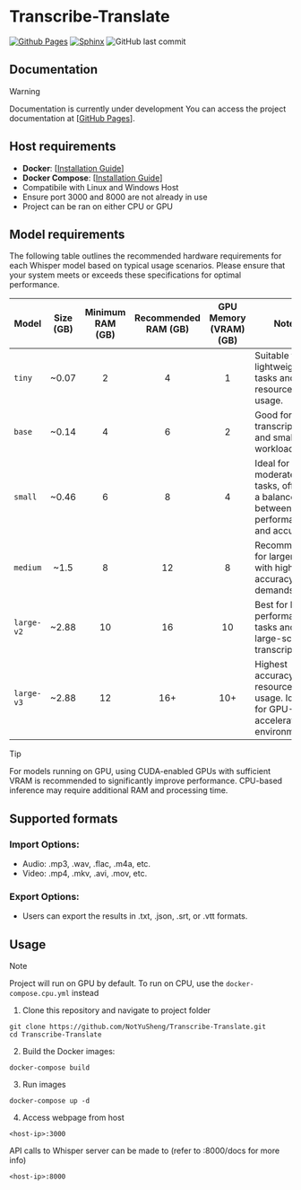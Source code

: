 # Transcribe-Translate

[![Github Pages](https://img.shields.io/badge/github%20pages-121013?style=for-the-badge&logo=github&logoColor=white)](https://notyusheng.github.io/Transcribe-Translate/)
[![Sphinx](https://img.shields.io/badge/Sphinx-000?logo=sphinx&logoColor=fff)](https://notyusheng.github.io/Transcribe-Translate/index.html)
![GitHub last commit](https://img.shields.io/github/last-commit/NotYuSheng/Transcribe-Translate?color=red)

## Documentation
> [!WARNING]  
> Documentation is currently under development
You can access the project documentation at [[GitHub Pages](https://notyusheng.github.io/Transcribe-Translate/)].

## Host requirements
- **Docker**: [[Installation Guide](https://docs.docker.com/engine/install/)]
- **Docker Compose**: [[Installation Guide](https://docs.docker.com/compose/install/)]
- Compatibile with Linux and Windows Host
- Ensure port 3000 and 8000 are not already in use
- Project can be ran on either CPU or GPU

## Model requirements
The following table outlines the recommended hardware requirements for each Whisper model based on typical usage scenarios. Please ensure that your system meets or exceeds these specifications for optimal performance.

| Model      | Size (GB) | Minimum RAM (GB) | Recommended RAM (GB) | GPU Memory (VRAM) (GB) | Notes                                              |
|------------|:----------:|:----------------:|:--------------------:|:----------------------:|---------------------------------------------------|
| `tiny`     | ~0.07      | 2                | 4                    | 1                      | Suitable for lightweight tasks and low resource usage. |
| `base`     | ~0.14      | 4                | 6                    | 2                      | Good for basic transcription and smaller workloads. |
| `small`    | ~0.46      | 6                | 8                    | 4                      | Ideal for moderate tasks, offering a balance between performance and accuracy. |
| `medium`   | ~1.5       | 8                | 12                   | 8                      | Recommended for larger tasks with higher accuracy demands. |
| `large-v2` | ~2.88      | 10               | 16                   | 10                     | Best for high-performance tasks and large-scale transcription. |
| `large-v3` | ~2.88      | 12               | 16+                  | 10+                    | Highest accuracy and resource usage. Ideal for GPU-accelerated environments. |

> [!TIP]
> For models running on GPU, using CUDA-enabled GPUs with sufficient VRAM is recommended to significantly improve performance. CPU-based inference may require additional RAM and processing time.

## Supported formats

### Import Options:
- Audio: .mp3, .wav, .flac, .m4a, etc.
- Video: .mp4, .mkv, .avi, .mov, etc.

### Export Options: 
- Users can export the results in .txt, .json, .srt, or .vtt formats.


## Usage
> [!NOTE]
> Project will run on GPU by default. To run on CPU, use the `docker-compose.cpu.yml` instead

1.  Clone this repository and navigate to project folder
```
git clone https://github.com/NotYuSheng/Transcribe-Translate.git
cd Transcribe-Translate
```

2.  Build the Docker images:
```
docker-compose build
```

3.  Run images
```
docker-compose up -d
```

4.  Access webpage from host
```
<host-ip>:3000
```

API calls to Whisper server can be made to (refer to <host-ip>:8000/docs for more info)
```
<host-ip>:8000
```
